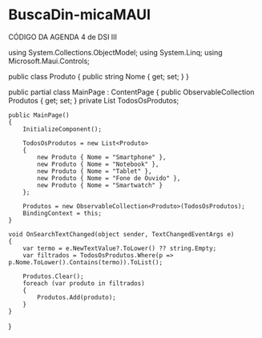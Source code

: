 # BuscaDin-micaMAUI
CÓDIGO DA AGENDA 4 de DSI III











using System.Collections.ObjectModel;
using System.Linq;
using Microsoft.Maui.Controls;

public class Produto
{
    public string Nome { get; set; }
}

public partial class MainPage : ContentPage
{
    public ObservableCollection<Produto> Produtos { get; set; }
    private List<Produto> TodosOsProdutos;

    public MainPage()
    {
        InitializeComponent();
        
        TodosOsProdutos = new List<Produto>
        {
            new Produto { Nome = "Smartphone" },
            new Produto { Nome = "Notebook" },
            new Produto { Nome = "Tablet" },
            new Produto { Nome = "Fone de Ouvido" },
            new Produto { Nome = "Smartwatch" }
        };

        Produtos = new ObservableCollection<Produto>(TodosOsProdutos);
        BindingContext = this;
    }

    void OnSearchTextChanged(object sender, TextChangedEventArgs e)
    {
        var termo = e.NewTextValue?.ToLower() ?? string.Empty;
        var filtrados = TodosOsProdutos.Where(p => p.Nome.ToLower().Contains(termo)).ToList();

        Produtos.Clear();
        foreach (var produto in filtrados)
        {
            Produtos.Add(produto);
        }
    }
}

